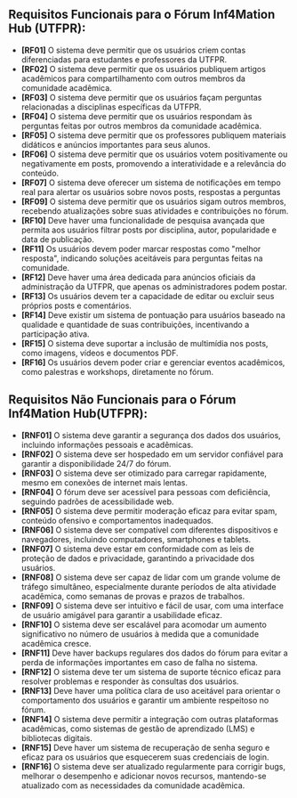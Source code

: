 ## Requisitos Funcionais para o Fórum Inf4Mation Hub (UTFPR):

- **[RF01]** O sistema deve permitir que os usuários criem contas diferenciadas para estudantes e professores da UTFPR.
- **[RF02]** O sistema deve permitir que os usuários publiquem artigos acadêmicos para compartilhamento com outros membros da comunidade acadêmica.
- **[RF03]** O sistema deve permitir que os usuários façam perguntas relacionadas a disciplinas específicas da UTFPR.
- **[RF04]** O sistema deve permitir que os usuários respondam às perguntas feitas por outros membros da comunidade acadêmica.
- **[RF05]** O sistema deve permitir que os professores publiquem materiais didáticos e anúncios importantes para seus alunos.
- **[RF06]** O sistema deve permitir que os usuários votem positivamente ou negativamente em posts, promovendo a interatividade e a relevância do conteúdo.
- **[RF07]** O sistema deve oferecer um sistema de notificações em tempo real para alertar os usuários sobre novos posts, respostas a perguntas
- **[RF09]** O sistema deve permitir que os usuários sigam outros membros, recebendo atualizações sobre suas atividades e contribuições no fórum.
- **[RF10]** Deve haver uma funcionalidade de pesquisa avançada que permita aos usuários filtrar posts por disciplina, autor, popularidade e data de publicação.
- **[RF11]** Os usuários devem poder marcar respostas como "melhor resposta", indicando soluções aceitáveis para perguntas feitas na comunidade.
- **[RF12]** Deve haver uma área dedicada para anúncios oficiais da administração da UTFPR, que apenas os administradores podem postar.
- **[RF13]** Os usuários devem ter a capacidade de editar ou excluir seus próprios posts e comentários.
- **[RF14]** Deve existir um sistema de pontuação para usuários baseado na qualidade e quantidade de suas contribuições, incentivando a participação ativa.
- **[RF15]** O sistema deve suportar a inclusão de multimídia nos posts, como imagens, vídeos e documentos PDF.
- **[RF16]** Os usuários devem poder criar e gerenciar eventos acadêmicos, como palestras e workshops, diretamente no fórum.


## Requisitos Não Funcionais para o Fórum Inf4Mation Hub(UTFPR):

- **[RNF01]** O sistema deve garantir a segurança dos dados dos usuários, incluindo informações pessoais e acadêmicas.
- **[RNF02]** O sistema deve ser hospedado em um servidor confiável para garantir a disponibilidade 24/7 do fórum.
- **[RNF03]** O sistema deve ser otimizado para carregar rapidamente, mesmo em conexões de internet mais lentas.
- **[RNF04]** O fórum deve ser acessível para pessoas com deficiência, seguindo padrões de acessibilidade web.
- **[RNF05]** O sistema deve permitir moderação eficaz para evitar spam, conteúdo ofensivo e comportamentos inadequados.
- **[RNF06]** O sistema deve ser compatível com diferentes dispositivos e navegadores, incluindo computadores, smartphones e tablets.
- **[RNF07]** O sistema deve estar em conformidade com as leis de proteção de dados e privacidade, garantindo a privacidade dos usuários.
- **[RNF08]** O sistema deve ser capaz de lidar com um grande volume de tráfego simultâneo, especialmente durante períodos de alta atividade acadêmica, como semanas de provas e prazos de trabalhos.
- **[RNF09]** O sistema deve ser intuitivo e fácil de usar, com uma interface de usuário amigável para garantir a usabilidade eficaz.
- **[RNF10]** O sistema deve ser escalável para acomodar um aumento significativo no número de usuários à medida que a comunidade acadêmica cresce.
- **[RNF11]** Deve haver backups regulares dos dados do fórum para evitar a perda de informações importantes em caso de falha no sistema.
- **[RNF12]** O sistema deve ter um sistema de suporte técnico eficaz para resolver problemas e responder às consultas dos usuários.
- **[RNF13]** Deve haver uma política clara de uso aceitável para orientar o comportamento dos usuários e garantir um ambiente respeitoso no fórum.
- **[RNF14]** O sistema deve permitir a integração com outras plataformas acadêmicas, como sistemas de gestão de aprendizado (LMS) e bibliotecas digitais.
- **[RNF15]** Deve haver um sistema de recuperação de senha seguro e eficaz para os usuários que esquecerem suas credenciais de login.
- **[RNF16]** O sistema deve ser atualizado regularmente para corrigir bugs, melhorar o desempenho e adicionar novos recursos, mantendo-se atualizado com as necessidades da comunidade acadêmica.
